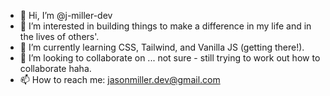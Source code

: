 - 👋 Hi, I’m @j-miller-dev
- 👀 I’m interested in building things to make a difference in my life and in the lives of others'.
- 🌱 I’m currently learning CSS, Tailwind, and Vanilla JS (getting there!).
- 💞️ I’m looking to collaborate on ... not sure - still trying to work out how to collaborate haha.
- 📫 How to reach me: jasonmiller.dev@gmail.com

<!---
j-miller-dev/j-miller-dev is a ✨ special ✨ repository because its `README.md` (this file) appears on your GitHub profile.
You can click the Preview link to take a look at your changes.
--->
